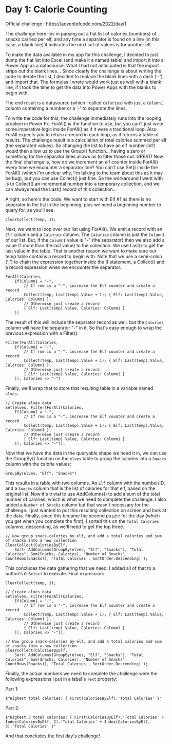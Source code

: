 # Day 1: Calorie Counting
Official challenge : https://adventofcode.com/2022/day/1

The challenge here lies in parsing out a flat list of calories (numbers) of snacks carried per elf, and any time a separator is found on a line (in this case, a blank line) it indicates the next set of values is for another elf.

To make the data available in my app for this challenge, I decided to just dump the flat list into Excel (and make it a named table) and import it into a Power App as a datasource. What I had not anticipated is that the import strips out the blank lines... Since clearly the challenge is about writing the code to iterate the list, I decided to replace the blank lines with a dash ('-') and import that. The formulas I wrote would work just as well with a blank line, if I took the time to get the data into Power Apps with the blanks to begin with.

The end result is a datasource (which I called `Calories`) with just a `Column1` column containing a number or a '-' to separate the lines.

To write the code for this, the challenge immediately runs into the looping problem in Power Fx. ForAll() is the function to use, but you can't just write some imperative logic inside ForAll() as if it were a traditional loop. Also, ForAll expects you to return a record in each loop, as it returns a table of results. The challenge result is a calculation of total calories summed per elf (the separated values). So changing the list to have an elf number (id?) would then allow us to use the Group() function... having a zero or something for the separator lines allows us to filter those out. GREAT! Now the final challenge is, how do we increment an elf counter inside ForAll() every time we encounter a separator line? You can't use Set() inside the ForAll() (which I'm unclear why, I'm talking to the team about this as it may be bug), but you can use Collect() just fine. So the workaround I went with is to Collect() an incremental number into a temporary collection, and we can always read the Last() record of this collection...

Alright, so here's the code. We want to start with Elf #1 as there is no separator in the list in the beginning, plus we need a beginning number to query for, as you'll see.

```
ClearCollect(temp, 1);
```

Next, we want to loop over our list using ForAll(). We emit a record with an `Elf` column and a `Calories` column. The `Calories` column is just the `Column1` of our list. But, if the `Column1` value is "-" (the separator) then we also add a value (1 more than the last value) to the collection. We use Last() to get the last value in the table. That is another reason we want to make sure our temp table contains a record to begin with. Note that we use a semi-colon (';') to chain the expression together inside the If statement, a Collect() and a record expression when we encounter the separator.

```
ForAll(Calories,
    If(Column1 = "-",
        // If row is a "-", increase the Elf counter and create a record
        Collect(temp, Last(temp).Value + 1); { Elf: Last(temp).Value, Calories: Column1 },
        // Otherwise just create a record
        { Elf: Last(temp).Value, Calories: Column1 }
    ))
```
The result of this will include the separator record as well, but the `Calories` column will have the separator "-" in it. So that's easy enough to wrap the previous expression with a Filter():

```
Filter(ForAll(Calories,
    If(Column1 = "-",
        // If row is a "-", increase the Elf counter and create a record
        Collect(temp, Last(temp).Value + 1); { Elf: Last(temp).Value, Calories: Column1 },
        // Otherwise just create a record
        { Elf: Last(temp).Value, Calories: Column1 }
    )), Calories <> "-")
```
Finally, we'll wrap that to store that resulting table in a variable named `elves`:
```
// Create elves data
Set(elves, Filter(ForAll(Calories,
    If(Column1 = "-",
        // If row is a "-", increase the Elf counter and create a record
        Collect(temp, Last(temp).Value + 1); { Elf: Last(temp).Value, Calories: Column1 },
        // Otherwise just create a record
        { Elf: Last(temp).Value, Calories: Column1 }
    )), Calories <> "-"));
```

Now that we have the data in the queryable shape we need it in, we can use the GroupBy() function on the `elves` table to group the calories into a `Snacks` column with the calorie values:

```
GroupBy(elves, "Elf", "Snacks")
```
This results in a table with two columns. An `Elf` column with the number/ID, and a `Snacks` column that is the list of calories for that elf, based on the original list. Now it's trivial to use AddColumns() to add a sum of the total number of calories, which is what we need to complete the challenge. I also added a `Number of Snacks` column but that wasn't necessary for the challenge. I just wanted to put this resulting collection on screen and look at the data. Finally, since this became the second puzzle for the day (which you get when you complete the first), I sorted this on the `Total Calories` columns, descending, as we'll need to get the top three.

```
// Now group snack-calories by elf, and add a total calories and sum of snacks into a new collection
ClearCollect(CaloriesByElf,
    Sort( AddColumns(GroupBy(elves, "Elf", "Snacks"), "Total Calories", Sum(Snacks, Calories), "Number of Snacks", CountRows(Snacks)), 'Total Calories', SortOrder.Descending) );
```

This concludes the data gathering that we need. I added all of that to a button's `OnSelect` to execute. Final expression:

```
ClearCollect(temp, 1);

// Create elves data
Set(elves, Filter(ForAll(Calories,
    If(Column1 = "-",
        // If row is a "-", increase the Elf counter and create a record
        Collect(temp, Last(temp).Value + 1); { Elf: Last(temp).Value, Calories: Column1 },
        // Otherwise just create a record
        { Elf: Last(temp).Value, Calories: Column1 }
    )), Calories <> "-"));

// Now group snack-calories by elf, and add a total calories and sum of snacks into a new collection
ClearCollect(CaloriesByElf,
    Sort( AddColumns(GroupBy(elves, "Elf", "Snacks"), "Total Calories", Sum(Snacks, Calories), "Number of Snacks", CountRows(Snacks)), 'Total Calories', SortOrder.Descending) );
```

Finally, the actual numbers we need to complete the challenge were the following expressions I put in a label's `Text` property:

Part 1:
```
$"Highest total calories: { First(CaloriesByElf).'Total Calories' }"
```
Part 2:
```
$"Highest 3 total calories: { First(CaloriesByElf).'Total Calories' + Index(CaloriesByElf, 2).'Total Calories' + Index(CaloriesByElf, 3).'Total Calories' }"
```

And that concludes the first day's challenge!